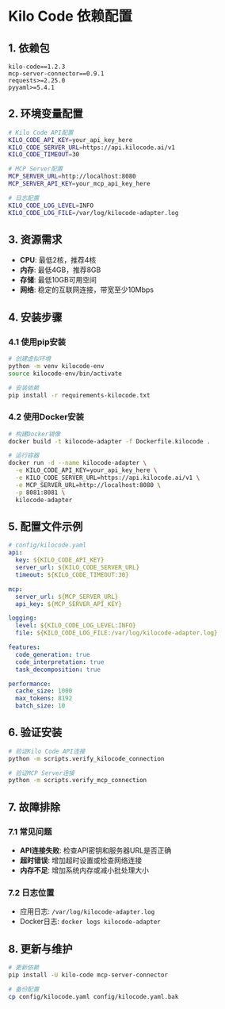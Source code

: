 # Kilo Code 依赖配置

## 1. 依赖包

```
kilo-code==1.2.3
mcp-server-connector==0.9.1
requests>=2.25.0
pyyaml>=5.4.1
```

## 2. 环境变量配置

```bash
# Kilo Code API配置
KILO_CODE_API_KEY=your_api_key_here
KILO_CODE_SERVER_URL=https://api.kilocode.ai/v1
KILO_CODE_TIMEOUT=30

# MCP Server配置
MCP_SERVER_URL=http://localhost:8080
MCP_SERVER_API_KEY=your_mcp_api_key_here

# 日志配置
KILO_CODE_LOG_LEVEL=INFO
KILO_CODE_LOG_FILE=/var/log/kilocode-adapter.log
```

## 3. 资源需求

- **CPU**: 最低2核，推荐4核
- **内存**: 最低4GB，推荐8GB
- **存储**: 最低10GB可用空间
- **网络**: 稳定的互联网连接，带宽至少10Mbps

## 4. 安装步骤

### 4.1 使用pip安装

```bash
# 创建虚拟环境
python -m venv kilocode-env
source kilocode-env/bin/activate

# 安装依赖
pip install -r requirements-kilocode.txt
```

### 4.2 使用Docker安装

```bash
# 构建Docker镜像
docker build -t kilocode-adapter -f Dockerfile.kilocode .

# 运行容器
docker run -d --name kilocode-adapter \
  -e KILO_CODE_API_KEY=your_api_key_here \
  -e KILO_CODE_SERVER_URL=https://api.kilocode.ai/v1 \
  -e MCP_SERVER_URL=http://localhost:8080 \
  -p 8081:8081 \
  kilocode-adapter
```

## 5. 配置文件示例

```yaml
# config/kilocode.yaml
api:
  key: ${KILO_CODE_API_KEY}
  server_url: ${KILO_CODE_SERVER_URL}
  timeout: ${KILO_CODE_TIMEOUT:30}

mcp:
  server_url: ${MCP_SERVER_URL}
  api_key: ${MCP_SERVER_API_KEY}

logging:
  level: ${KILO_CODE_LOG_LEVEL:INFO}
  file: ${KILO_CODE_LOG_FILE:/var/log/kilocode-adapter.log}

features:
  code_generation: true
  code_interpretation: true
  task_decomposition: true

performance:
  cache_size: 1000
  max_tokens: 8192
  batch_size: 10
```

## 6. 验证安装

```bash
# 验证Kilo Code API连接
python -m scripts.verify_kilocode_connection

# 验证MCP Server连接
python -m scripts.verify_mcp_connection
```

## 7. 故障排除

### 7.1 常见问题

- **API连接失败**: 检查API密钥和服务器URL是否正确
- **超时错误**: 增加超时设置或检查网络连接
- **内存不足**: 增加系统内存或减小批处理大小

### 7.2 日志位置

- 应用日志: `/var/log/kilocode-adapter.log`
- Docker日志: `docker logs kilocode-adapter`

## 8. 更新与维护

```bash
# 更新依赖
pip install -U kilo-code mcp-server-connector

# 备份配置
cp config/kilocode.yaml config/kilocode.yaml.bak
```
